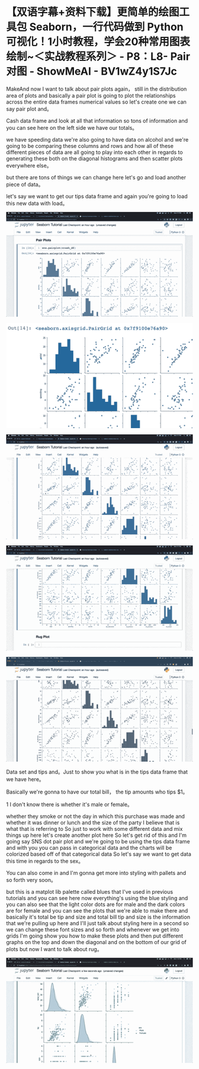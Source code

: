 # 【双语字幕+资料下载】更简单的绘图工具包 Seaborn，一行代码做到 Python 可视化！1小时教程，学会20种常用图表绘制~＜实战教程系列＞ - P8：L8- Pair对图 - ShowMeAI - BV1wZ4y1S7Jc

MakeAnd now I want to talk about pair plots again， still in the distribution area of plots and basically a pair plot is going to plot the relationships across the entire data frames numerical values so let's create one we can say pair plot and。

Cash data frame and look at all that information so tons of information and you can see here on the left side we have our totals。

 we have speeding data we're also going to have data on alcohol and we're going to be comparing these columns and rows and how all of these different pieces of data are all going to play into each other in regards to generating these both on the diagonal histograms and then scatter plots everywhere else。

 but there are tons of things we can change here let's go and load another piece of data。

 let's say we want to get our tips data frame and again you're going to load this new data with load。



![](img/4a9e49a89e73c905344cc66b813032a6_1.png)

![](img/4a9e49a89e73c905344cc66b813032a6_2.png)

![](img/4a9e49a89e73c905344cc66b813032a6_3.png)

![](img/4a9e49a89e73c905344cc66b813032a6_4.png)

![](img/4a9e49a89e73c905344cc66b813032a6_5.png)

Data set and tips and。Just to show you what is in the tips data frame that we have here。

 Basically we're gonna to have our total bill， the tip amounts who tips $1。

1 I don't know there is whether it's male or female。

 whether they smoke or not the day in which this purchase was made and whether it was dinner or lunch and the size of the party I believe that is what that is referring to So just to work with some different data and mix things up here let's create another plot here So let's get rid of this and I'm going say SNS dot pair plot and we're going to be using the tips data frame and with you you can pass in categorical data and the charts will be colorized based off of that categorical data So let's say we want to get data this time in regards to the sex。

You can also come in and I'm gonna get more into styling with pallets and so forth very soon。

 but this is a matplot lib palette called blues that I've used in previous tutorials and you can see here now everything's using the blue styling and you can also see that the light color dots are for male and the dark colors are for female and you can see the plots that we're able to make there and basically it's total be tip and size and total bill tip and size is the information that we're pulling up here and I'll just talk about styling here in a second so we can change these font sizes and so forth and whenever we get into grids I'm going show you how to make these plots and then put different graphs on the top and down the diagonal and on the bottom of our grid of plots but now I want to talk about rug。



![](img/4a9e49a89e73c905344cc66b813032a6_7.png)